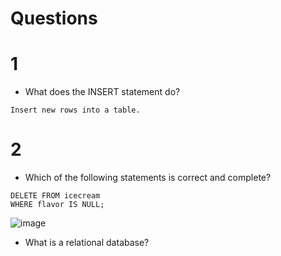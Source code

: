 # Questions

# 1

* What does the INSERT statement do?

```
Insert new rows into a table.
```

# 2

* Which of the following statements is correct and complete?

```
DELETE FROM icecream
WHERE flavor IS NULL;
```
![image](https://user-images.githubusercontent.com/97520268/208420955-d558f604-3388-4ece-baa6-565295ce7ef0.png)


* What is a relational database?




